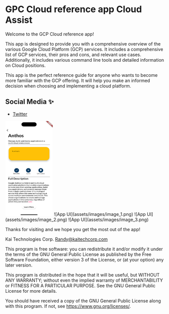 # GPC Cloud reference app Cloud Assist

Welcome to the GCP Cloud reference app! 

This app is designed to provide you with a comprehensive overview of the various Google Cloud Platform (GCP) services. It includes a comprehensive list of GCP services, their pros and cons, and relevant use cases. Additionally, it includes various command line tools and detailed information on Cloud positions. 

This app is the perfect reference guide for anyone who wants to become more familiar with the GCP offering. It will help you make an informed decision when choosing and implementing a cloud platform. 

## Social Media ✨
- [Twitter](https://twitter.com/RandyNolden)

<img src="assets/images/image_0.png" width="150" height=300>
![App UI](assets/images/image_1.png)
![App UI](assets/images/image_2.png)
![App UI](assets/images/image_3.png)

Thanks for visiting and we hope you get the most out of the app!



Kai Technologies Corp. <Randy@kaitechcorp.com>

This program is free software: you can redistribute it and/or modify it under the terms of the GNU General Public License as published by the Free Software Foundation, either version 3 of the License, or (at your option) any later version.

This program is distributed in the hope that it will be useful, but WITHOUT ANY WARRANTY; without even the implied warranty of MERCHANTABILITY or FITNESS FOR A PARTICULAR PURPOSE. See the GNU General Public License for more details.

You should have received a copy of the GNU General Public License along with this program. If not, see <https://www.gnu.org/licenses/>.
